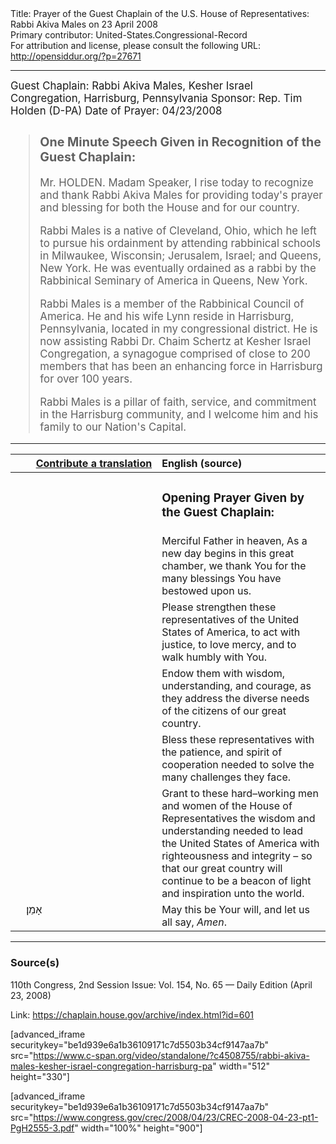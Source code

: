 <html>
<head></head>
<body>
Title: Prayer of the Guest Chaplain of the U.S. House of Representatives: Rabbi Akiva Males on 23 April 2008<br />
Primary contributor: United-States.Congressional-Record<br />
For attribution and license, please consult the following URL: <a href="http://opensiddur.org/?p=27671">http://opensiddur.org/?p=27671</a>
<p />
<hr />

<div class="english" style="font-size:1.2em;">
Guest Chaplain: Rabbi Akiva Males, Kesher Israel Congregation, Harrisburg, Pennsylvania
Sponsor: Rep. Tim Holden (D-PA)
Date of Prayer: 04/23/2008

<blockquote>
<h3>One Minute Speech Given in Recognition of the Guest Chaplain:</h3>

Mr. HOLDEN. Madam Speaker, I rise today to recognize and thank Rabbi Akiva Males for providing today's prayer and blessing for both the House and for our country.

Rabbi Males is a native of Cleveland, Ohio, which he left to pursue his ordainment by attending rabbinical schools in Milwaukee, Wisconsin; Jerusalem, Israel; and Queens, New York. He was eventually ordained as a rabbi by the Rabbinical Seminary of America in Queens, New York.

Rabbi Males is a member of the Rabbinical Council of America. He and his wife Lynn reside in Harrisburg, Pennsylvania, located in my congressional district. He is now assisting Rabbi Dr. Chaim Schertz at Kesher Israel Congregation, a synagogue comprised of close to 200 members that has been an enhancing force in Harrisburg for over 100 years.

Rabbi Males is a pillar of faith, service, and commitment in the Harrisburg community, and I welcome him and his family to our Nation's Capital.
</blockquote>
</div>

<hr />

<table style="margin-left: auto;margin-right: auto;" class="draggable">
<thead><tr><th id="x" style="text-align: right;"><a href="/contributing/upload/">Contribute a translation</a></th><th style="text-align: left;">English (source)</th></tr></thead>
<tbody>
<tr><td style="vertical-align:top;" width="46%">
<div class="liturgy"><span lang="he">

</span></div></td>
 
<td style="vertical-align:top;" width="53%">
<div class="english">
<h3>Opening Prayer Given by the Guest Chaplain:</h3>
</div></td></tr>

<tr><td style="vertical-align:top;" width="46%">
<div class="liturgy"><span lang="he">

</span></div></td>
 
<td style="vertical-align:top;" width="53%">
<div class="english">
Merciful Father in heaven,
As a new day begins 
in this great chamber, 
we thank You 
for the many blessings 
You have bestowed upon us.
</div></td></tr>


<tr><td style="vertical-align:top;" width="46%">
<div class="liturgy"><span lang="he">

</span></div></td>
 
<td style="vertical-align:top;" width="53%">
<div class="english">
Please strengthen these representatives 
of the United States of America, 
to act with justice, 
to love mercy, 
and to walk humbly with You.
</div></td></tr>


<tr><td style="vertical-align:top;" width="46%">
<div class="liturgy"><span lang="he">

</span></div></td>
 
<td style="vertical-align:top;" width="53%">
<div class="english">
Endow them with wisdom, 
understanding, 
and courage, 
as they address the diverse needs 
of the citizens of our great country.
</div></td></tr>


<tr><td style="vertical-align:top;" width="46%">
<div class="liturgy"><span lang="he">

</span></div></td>
 
<td style="vertical-align:top;" width="53%">
<div class="english">
Bless these representatives 
with the patience, 
and spirit of cooperation 
needed to solve the many challenges they face.
</div></td></tr>


<tr><td style="vertical-align:top;" width="46%">
<div class="liturgy"><span lang="he">

</span></div></td>
 
<td style="vertical-align:top;" width="53%">
<div class="english">
Grant to these hard–working men and women 
of the House of Representatives 
the wisdom and understanding needed 
to lead the United States of America 
with righteousness and integrity – 
so that our great country 
will continue to be 
a beacon of light 
and inspiration 
unto the world.
</div></td></tr>


<tr><td style="vertical-align:top;" width="46%">
<div class="liturgy"><span lang="he">
&nbsp;
&nbsp;
אָמֵן׃
</span></div></td>
 
<td style="vertical-align:top;" width="53%">
<div class="english">
May this be Your will, 
and let us all say, 
<em>Amen</em>.
</div></td></tr>
</tbody></table>

<hr />

<h3>Source(s)</h3>

110th Congress, 2nd Session
Issue: Vol. 154, No. 65 — Daily Edition (April 23, 2008)

Link: <a href="https://chaplain.house.gov/archive/index.html?id=601">https://chaplain.house.gov/archive/index.html?id=601</a>

[advanced_iframe securitykey="be1d939e6a1b36109171c7d5503b34cf9147aa7b" src="https://www.c-span.org/video/standalone/?c4508755/rabbi-akiva-males-kesher-israel-congregation-harrisburg-pa" width="512" height="330"]

[advanced_iframe securitykey="be1d939e6a1b36109171c7d5503b34cf9147aa7b" src="https://www.congress.gov/crec/2008/04/23/CREC-2008-04-23-pt1-PgH2555-3.pdf" width="100%" height="900"]
</body>
</html>